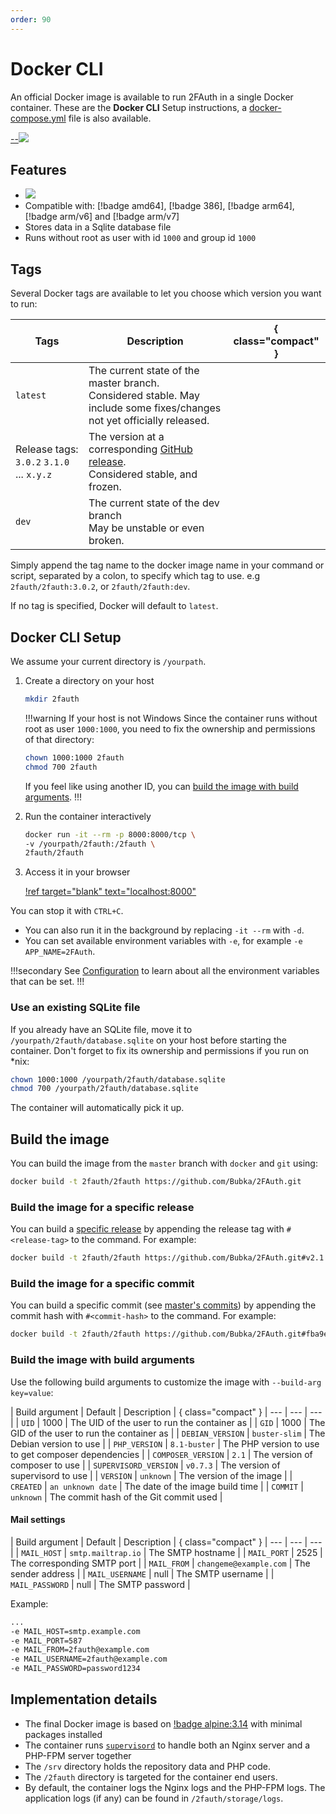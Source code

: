 ```yaml
---
order: 90
---
```

# Docker CLI

An official Docker image is available to run 2FAuth in a single Docker container.
These are the __Docker CLI__ Setup instructions, a <a href="https://github.com/Bubka/2FAuth/blob/master/docker/docker-compose.yml" target="_blank">docker-compose.yml</a> file is also available.

[--![](https://dockeri.co/image/2fauth/2fauth)](https://hub.docker.com/r/2fauth/2fauth)

<div style="clear: both;"></div>

## Features

- [![](https://img.shields.io/docker/image-size/2fauth/2fauth/latest)](https://hub.docker.com/r/2fauth/2fauth/tags)
- Compatible with: [!badge amd64], [!badge 386], [!badge arm64], [!badge arm/v6] and [!badge arm/v7]
- Stores data in a Sqlite database file
- Runs without root as user with id `1000` and group id `1000`

## Tags

Several Docker tags are available to let you choose which version you want to run:

| Tags | Description | { class="compact" }
| --- | --- | --- |
| `latest` | The current state of the master branch.<br />Considered stable. May include some fixes/changes not yet officially released. |
| Release tags: `3.0.2` `3.1.0` ... `x.y.z` | The version at a corresponding [GitHub release](https://github.com/Bubka/2FAuth/releases).<br />Considered stable, and frozen. |
| `dev` | The current state of the dev branch<br />May be unstable or even broken.

Simply append the tag name to the docker image name in your command or script, separated by a colon, to specify which tag to use. e.g `2fauth/2fauth:3.0.2`, or `2fauth/2fauth:dev`.

If no tag is specified, Docker will default to `latest`.

## Docker CLI Setup

We assume your current directory is `/yourpath`.

1. Create a directory on your host

    ```sh
    mkdir 2fauth
    ```

    !!!warning If your host is not Windows
    Since the container runs without root as user `1000:1000`, you need to fix the ownership and permissions of that directory:

    ```sh
    chown 1000:1000 2fauth
    chmod 700 2fauth
    ```

    If you feel like using another ID, you can [build the image with build arguments](#build-the-image-with-build-arguments).
    !!!

1. Run the container interactively

    ```sh
    docker run -it --rm -p 8000:8000/tcp \
    -v /yourpath/2fauth:/2fauth \
    2fauth/2fauth
    ```

1. Access it in your browser

    [!ref target="blank" text="localhost:8000"](http://localhost:8000)

You can stop it with `CTRL+C`.

- You can also run it in the background by replacing `-it --rm` with `-d`.
- You can set available environment variables with `-e`, for example `-e APP_NAME=2FAuth`.

!!!secondary
See [Configuration](/getting-started/configuration/) to learn about all the environment variables that can be set.
!!!

### Use an existing SQLite file

If you already have an SQLite file, move it to `/yourpath/2fauth/database.sqlite` on your host before starting the container. Don't forget to fix its ownership and permissions if you run on *nix:

```sh
chown 1000:1000 /yourpath/2fauth/database.sqlite
chmod 700 /yourpath/2fauth/database.sqlite
```

The container will automatically pick it up.

## Build the image

You can build the image from the `master` branch with `docker` and `git` using:

```sh
docker build -t 2fauth/2fauth https://github.com/Bubka/2FAuth.git
```

### Build the image for a specific release

You can build a [specific release](https://github.com/Bubka/2FAuth/releases) by appending the release tag with `#<release-tag>` to the command. For example:

```sh
docker build -t 2fauth/2fauth https://github.com/Bubka/2FAuth.git#v2.1.0
```

### Build the image for a specific commit

You can build a specific commit (see [master's commits](https://github.com/Bubka/2FAuth/commits/master)) by appending the commit hash with `#<commit-hash>` to the command. For example:

```sh
docker build -t 2fauth/2fauth https://github.com/Bubka/2FAuth.git#fba9e29bd4e3bb697296bb0bde60ae869537528b
```

### Build the image with build arguments

Use the following build arguments to customize the image with `--build-arg key=value`:

| Build argument | Default | Description | { class="compact" }
| --- | --- | --- |
| `UID` | 1000 | The UID of the user to run the container as |
| `GID` | 1000 | The GID of the user to run the container as |
| `DEBIAN_VERSION` | `buster-slim` | The Debian version to use |
| `PHP_VERSION` | `8.1-buster` | The PHP version to use to get composer dependencies |
| `COMPOSER_VERSION` | `2.1` | The version of composer to use |
| `SUPERVISORD_VERSION` | `v0.7.3` | The version of supervisord to use |
| `VERSION` | `unknown` | The version of the image |
| `CREATED` | `an unknown date` | The date of the image build time |
| `COMMIT` | `unknown` | The commit hash of the Git commit used |

#### Mail settings

| Build argument | Default | Description |  { class="compact" }
| --- | --- | --- |
| `MAIL_HOST` | `smtp.mailtrap.io` | The SMTP hostname |
| `MAIL_PORT` | 2525 | The corresponding SMTP port |
| `MAIL_FROM` | `changeme@example.com` | The sender address |
| `MAIL_USERNAME` | null | The SMTP username |
| `MAIL_PASSWORD` | null | The SMTP password |

Example:

```sh
...
-e MAIL_HOST=smtp.example.com
-e MAIL_PORT=587
-e MAIL_FROM=2fauth@example.com
-e MAIL_USERNAME=2fauth@example.com
-e MAIL_PASSWORD=password1234
```

## Implementation details

- The final Docker image is based on [!badge alpine:3.14](https://hub.docker.com/_/alpine) with minimal packages installed
- The container runs [`supervisord`](https://github.com/ochinchina/supervisord) to handle both an Nginx server and a PHP-FPM server together
- The `/srv` directory holds the repository data and PHP code.
- The `/2fauth` directory is targeted for the container end users.
- By default, the container logs the Nginx logs and the PHP-FPM logs. The application logs (if any) can be found in `/2fauth/storage/logs`.
